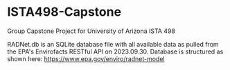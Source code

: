 # ISTA498-Capstone
Group Capstone Project for University of Arizona ISTA 498


RADNet.db is an SQLite database file with all available data as pulled from the EPA's Envirofacts RESTful API on 2023.09.30. Database is structured as shown here: https://www.epa.gov/enviro/radnet-model